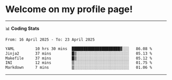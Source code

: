 # Welcome on my profile page!
<!-- print(("dralla"[::-1]+"s").capitalize()) -->

<!-- ---
👨🏻‍💻 **Busy With**
* Learning new Skills.
* Building small Projects.
* Being helpful. -->

---
📊 **Coding Stats**
<!--START_SECTION:waka-->

```txt
From: 16 April 2025 - To: 23 April 2025

YAML         10 hrs 30 mins  █████████████████████▓░░░   86.08 %
Jinja2       37 mins         █▒░░░░░░░░░░░░░░░░░░░░░░░   05.13 %
Makefile     37 mins         █▒░░░░░░░░░░░░░░░░░░░░░░░   05.12 %
INI          12 mins         ▒░░░░░░░░░░░░░░░░░░░░░░░░   01.75 %
Markdown     7 mins          ▒░░░░░░░░░░░░░░░░░░░░░░░░   01.06 %
```

<!--END_SECTION:waka-->
---
